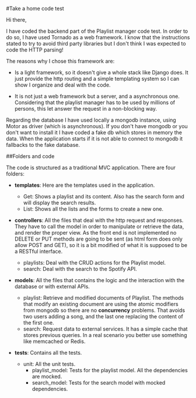 #Take a home code test

Hi there,

I have coded the backend part of the Playlist manager code test. In order to do so, I have used Tornado as a web framework. I know that the instructions stated to try to avoid third party libraries but I don't think I was expected to code the HTTP parsing!

The reasons why I chose this framework are:
 * Is a light framework, so it doesn't give a whole stack like Django does. It just provide the http routing and a simple templating system so I can show I organize and deal with the code.

 * It is not just a web framework but a server, and a asynchronous one. Considering that the playlist manager has to be used by millions of persons, this let answer the request in a non-blocking way.

Regarding the database I have used locally a mongodb instance, using Motor as driver (which is asynchronous). If you don't have mongodb or you don't want to install it I have coded a fake db which stores in memory the data. When the application starts if it is not able to connect to mongodb it fallbacks to the fake database.

##Folders and code

The code is structured as a traditional MVC application. There are four folders:

- **templates**: Here are the templates used in the application.
    - Get: Shows a playlist and its content. Also has the search form and will display the search results.
    - List: Shows all the lists and the forms to create a new one.


- **controllers**: All the files that deal with the http request and responses. They have to call the model in order to manipulate or retrieve the data, and render the proper view. As the front end is not implemented no DELETE or PUT methods are going to be sent (as html form does only allow POST and GET), so it is a bit modified of what it is supposed to be a RESTful interface.
    - playlists: Deal with the CRUD actions for the Playlist model.
    - search: Deal with the search to the Spotify API.


- **models**: All the files that contains the logic and the interaction with the database or with external APIs.
     - playlist: Retrieve and modified documents of Playlist. The methods that modify an existing document are using the atomic modifiers from mongodb so there are no **concurrency** problems. That avoids two users adding a song, and the last one replacing the content of the first one.
     - search: Request data to external services. It has a simple cache that stores previous queries. In a real scenario you better use something like memcached or Redis.

- **tests**: Contains all the tests.
    - unit: All the unit tests.
        - playlist_model: Tests for the playlist model. All the dependencies are mocked.
        - search_model: Tests for the search model with mocked dependencies.
